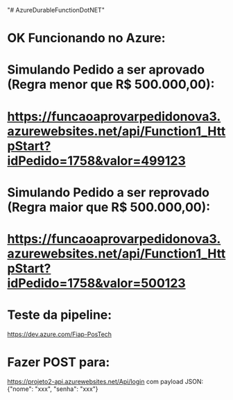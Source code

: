 "# AzureDurableFunctionDotNET" 

# OK Funcionando no Azure:

# Simulando Pedido a ser aprovado (Regra menor que R$ 500.000,00):
# https://funcaoaprovarpedidonova3.azurewebsites.net/api/Function1_HttpStart?idPedido=1758&valor=499123

# Simulando Pedido a ser reprovado (Regra maior que R$ 500.000,00):
# https://funcaoaprovarpedidonova3.azurewebsites.net/api/Function1_HttpStart?idPedido=1758&valor=500123

# Teste da pipeline:
https://dev.azure.com/Fiap-PosTech
# Fazer POST para:
https://projeto2-api.azurewebsites.net/Api/login
com payload JSON: {"nome": "xxx", "senha": "xxx"}

